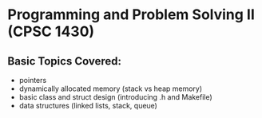 # Programming and Problem Solving II (CPSC 1430)
## Basic Topics Covered: 
- pointers
- dynamically allocated memory (stack vs heap memory)
- basic class and struct design (introducing .h and Makefile)
- data structures (linked lists, stack, queue)
